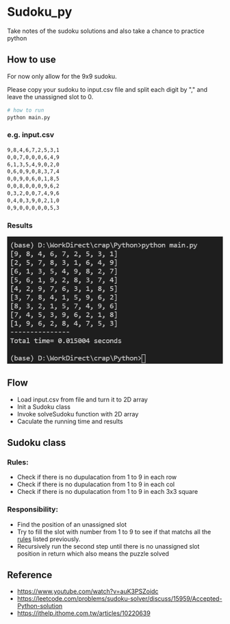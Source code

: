 # Sudoku_py
Take notes of the sudoku solutions and also take a chance to practice python

## How to use 
For now only allow for the 9x9 sudoku.

Please copy your sudoku to input.csv file and split each digit by "," and leave the unassigned slot to 0.

```python
# how to run
python main.py
```

### e.g. input.csv
```sh
9,8,4,6,7,2,5,3,1
0,0,7,0,0,0,6,4,9
6,1,3,5,4,9,0,2,0
0,6,0,9,0,8,3,7,4
0,0,9,0,6,0,1,8,5
0,0,8,0,0,0,9,6,2
0,3,2,0,0,7,4,9,6
0,4,0,3,9,0,2,1,0
0,9,0,0,0,0,0,5,3
```
### Results
![sample image](./results/202202211046.jpg)


## Flow
- Load input.csv from file and turn it to 2D array 
- Init a Sudoku class
- Invoke solveSudoku function with 2D array
- Caculate the running time and results

## Sudoku class
### Rules:
- Check if there is no dupulacation from 1 to 9 in each row
- Check if there is no dupulacation from 1 to 9 in each col
- Check if there is no dupulacation from 1 to 9 in each 3x3 square
### Responsibility:
- Find the position of an unassigned slot
- Try to fill the slot with number from 1 to 9 to see if that matchs all the [rules](###Rules) listed previously. 
- Recursively run the second step until there is no unassigned slot position in return which also means the puzzle solved

## Reference
- https://www.youtube.com/watch?v=auK3PSZoidc
- https://leetcode.com/problems/sudoku-solver/discuss/15959/Accepted-Python-solution
- https://ithelp.ithome.com.tw/articles/10220639